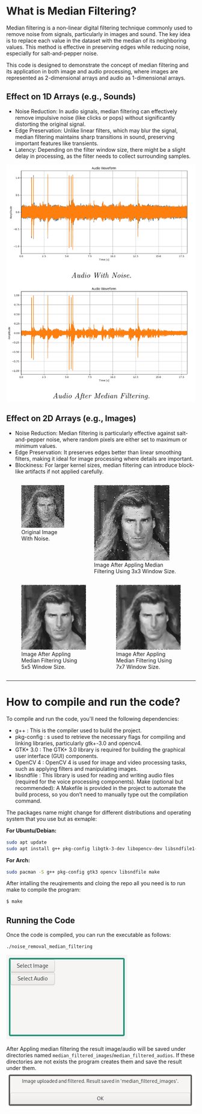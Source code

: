 # What is Median Filtering?
Median filtering is a non-linear digital filtering technique commonly used to remove noise from signals, particularly in images and sound. The key idea is to replace each value in the dataset with the median of its neighboring values. This method is effective in preserving edges while reducing noise, especially for salt-and-pepper noise.

This code is designed to demonstrate the concept of median filtering and its application in both image and audio processing, where images are represented as 2-dimensional arrays and audio as 1-dimensional arrays. 

## Effect on 1D Arrays (e.g., Sounds)
- Noise Reduction: In audio signals, median filtering can effectively remove impulsive noise (like clicks or pops) without significantly distorting the original signal.
- Edge Preservation: Unlike linear filters, which may blur the signal, median filtering maintains sharp transitions in sound, preserving important features like transients.
- Latency: Depending on the filter window size, there might be a slight delay in processing, as the filter needs to collect surrounding samples.

![alt text](example_images/audio.png)

## Effect on 2D Arrays (e.g., Images)
-  Noise Reduction: Median filtering is particularly effective against salt-and-pepper noise, where random pixels are either set to maximum or minimum values.
-  Edge Preservation: It preserves edges better than linear smoothing filters, making it ideal for image processing where details are important.
-  Blockiness: For larger kernel sizes, median filtering can introduce block-like artifacts if not applied carefully.

<div style="display: flex; justify-content: space-around;">
<figure>
  <img src="./example_images/sp_img_gray_noise_heavy.png" width="200" />
  <figcaption>Original Image With Noise.</figcaption>
</figure>

<figure>
  <img src="./example_images/3x3.png" width="200" />
  <figcaption>Image After Appling Median Filtering Using 3x3 Window Size.</figcaption>
</figure>
</div>
<div style="display: flex; justify-content: space-around;">
<figure>
  <img src="./example_images/5x5.png" width="200" />
  <figcaption>Image After Appling Median Filtering Using 5x5 Window Size.</figcaption>
</figure>

<figure>
  <img src="./example_images/7x7.png" width="200" />
  <figcaption>Image After Appling Median Filtering Using 7x7 Window Size.</figcaption>
</figure>
</div>

---

# How to compile and run the code?
To compile and run the code, you'll need the following dependencies:
- g++ : This is the compiler used to build the project.
- pkg-config : s used to retrieve the necessary flags for compiling and linking libraries, particularly gtk+-3.0 and opencv4.
- GTK+ 3.0 : The GTK+ 3.0 library is required for building the graphical user interface (GUI) components.
- OpenCV 4 : OpenCV 4 is used for image and video processing tasks, such as applying filters and manipulating images.
- libsndfile : This library is used for reading and writing audio files (required for the voice processing components).
Make (optional but recommended): A Makefile is provided in the project to automate the build process, so you don’t need to manually type out the compilation command.

The packages name might change for different distributions and operating system that you use but as exmaple:

**For Ubuntu/Debian:**
```sh
sudo apt update
sudo apt install g++ pkg-config libgtk-3-dev libopencv-dev libsndfile1-dev make
```
**For Arch:**
```sh
sudo pacman -S g++ pkg-config gtk3 opencv libsndfile make
```

After intalling the reuqirements and cloing the repo all you need is to run make to compile the program:
``` sh
$ make
```

## Running the Code
Once the code is compiled, you can run the executable as follows:
```sh
./noise_removal_median_filtering
```

![alt text](./example_images/opening.png)

After Appling median filtering the result image/audio will be saved under directories named `median_filtered_images`/`median_filtered_audios`. If these directories are not exists the program creates them and save the result under them.
![alt text](./example_images/message.png)
